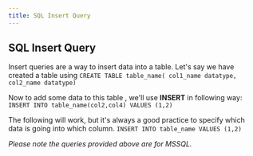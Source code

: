 ```yaml
---
title: SQL Insert Query
---
```

## SQL Insert Query


Insert queries are a way to insert data into a table. Let's say we have created a table using
`CREATE TABLE table_name( col1_name datatype, col2_name datatype)`

Now to add some data to this table , we'll use **INSERT** in following way:
`INSERT INTO table_name(col2,col4) VALUES (1,2)`

The following will work, but it's always a good practice to specify which data is going into which column.
`INSERT INTO table_name VALUES (1,2)`

*Please note the queries provided above are for MSSQL.*
